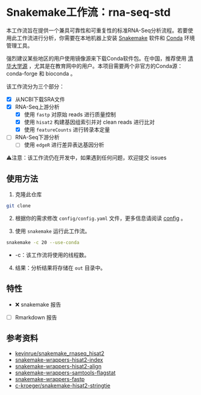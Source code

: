 
# Snakemake工作流：rna-seq-std 

本工作流旨在提供一个兼具可靠性和可重复性的标准RNA-Seq分析流程。若要使用此工作流进行分析，你需要在本地机器上安装 [Snakemake](https://snakemake.readthedocs.io/en/stable/index.html) 软件和 [Conda](https://www.anaconda.com/) 环境管理工具。 
 
强烈建议某些地区的用户使用镜像源来下载Conda软件包。在中国，推荐使用 [清华大学源](https://mirrors.tuna.tsinghua.edu.cn/help/anaconda/) ，尤其是在教育网中的用户。本项目需要两个非官方的Conda源：conda-forge 和 bioconda 。 
 
该工作流分为三个部分： 
- [x] 从NCBI下载SRA文件 
- [x] RNA-Seq上游分析 
  - [x] 使用 `fastp` 对原始 reads 进行质量控制 
  - [x] 使用 `hisat2` 构建基因组索引并对 clean reads 进行比对 
  - [x] 使用 `featureCounts` 进行转录本定量 
- [ ] RNA-Seq下游分析 
  - [ ] 使用 `edgeR` 进行差异表达基因分析
 
⚠️注意：该工作流仍在开发中，如果遇到任何问题，欢迎提交 issues 
 
## 使用方法

1. 克隆此仓库

```bash 
git clone 
```

2. 根据你的需求修改 `config/config.yaml` 文件，更多信息请阅读 [config](config/README.md) 。 

3. 使用 `snakemake` 运行此工作流。 

```bash 
snakemake -c 20 --use-conda 
``` 

  - -c：该工作流将使用的线程数。 

4. 结果：分析结果将存储在 `out` 目录中。 
 
## 特性

- ❌ snakemake 报告 
- [ ] Rmarkdown 报告 
 
## 参考资料 

- [kevinrue/snakemake_rnaseq_hisat2](https://github.com/kevinrue/snakemake_rnaseq_hisat2)
- [snakemake-wrappers-hisat2-index](https://snakemake-wrappers.readthedocs.io/en/stable/wrappers/bio/hisat2/index.html)
- [snakemake-wrappers-hisat2-align](https://snakemake-wrappers.readthedocs.io/en/stable/wrappers/bio/hisat2/align.html)
- [snakemake-wrappers-samtools-flagstat](https://snakemake-wrappers.readthedocs.io/en/stable/wrappers/bio/samtools/flagstat.html)
- [snakemake-wrappers-fastp](https://snakemake-wrappers.readthedocs.io/en/stable/wrappers/bio/fastp.html)
- [c-kroeger/snakemake-hisat2-stringtie](https://github.com/c-kroeger/snakemake-hisat2-stringtie)